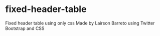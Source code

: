 # fixed-header-table
Fixed header table using only css
Made by Lairson Barreto using Twitter Bootstrap and CSS
